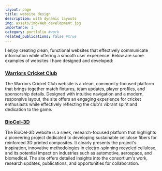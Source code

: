 ```yaml
---
layout: page
title: website design
description: with dynamic layouts
img: assets/img/Web_development.jpg
importance: 1
category: portfolio #work
related_publications: false #true
---
```



I enjoy creating clean, functional websites that effectively communicate information while offering a smooth user experience. Below are some examples of websites I have designed and developed:

### [Warriors Cricket Club](https://warriorscricket.eu/)

The Warriors Cricket Club website is a clean, community-focused platform that brings together match fixtures, team updates, player profiles, and sponsorship details. Designed with intuitive navigation and a modern, responsive layout, the site offers an engaging experience for cricket enthusiasts while effectively reflecting the club's vibrant spirit and dedication to the game.


### [BioCel-3D](https://www.biocel3d.eu/)

The BioCel-3D website is a sleek, research-focused platform that highlights a pioneering project dedicated to developing sustainable cellulose fibers for reinforced 3D printed composites. It clearly presents the project's inspiration, innovative methodologies in electro-spinning recycled cellulose, and its potential impact on industries such as automotive, aerospace, and biomedical. The site offers detailed insights into the consortium's work, research updates, publications, and opportunities for collaboration.